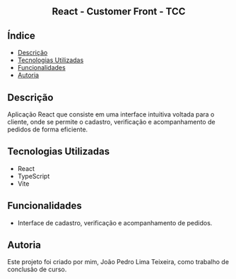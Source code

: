 <h2 align="center">React - Customer Front - TCC</h2>

## Índice

* [Descrição](#descrição)
* [Tecnologias Utilizadas](#tecnologias-utilizadas)
* [Funcionalidades](#funcionalidades)
* [Autoria](#autoria)

## Descrição

Aplicação React que consiste em uma interface intuitiva voltada para o cliente, onde se permite o cadastro, verificação e acompanhamento de pedidos de forma eficiente.

## Tecnologias Utilizadas

* React
* TypeScript
* Vite

## Funcionalidades

* Interface de cadastro, verificação e acompanhamento de pedidos.

## Autoria

Este projeto foi criado por mim, João Pedro Lima Teixeira, como trabalho de conclusão de curso.
